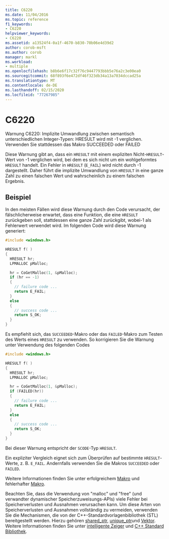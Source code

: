 ```yaml
---
title: C6220
ms.date: 11/04/2016
ms.topic: reference
f1_keywords:
- C6220
helpviewer_keywords:
- C6220
ms.assetid: a13524f4-0a1f-4670-b830-70b06e4d39d2
author: corob-msft
ms.author: corob
manager: markl
ms.workload:
- multiple
ms.openlocfilehash: b8b6e6f17c32f76c9447793bbb5e76a2c3e00ea0
ms.sourcegitcommit: 68f893f6e472df46f323db34a13a7034dccad25a
ms.translationtype: MT
ms.contentlocale: de-DE
ms.lasthandoff: 02/15/2020
ms.locfileid: "77267985"
---
```

# <a name="c6220"></a>C6220
Warnung C6220: Implizite Umwandlung zwischen semantisch unterschiedlichen Integer-Typen: HRESULT wird mit -1 verglichen. Verwenden Sie stattdessen das Makro SUCCEEDED oder FAILED

 Diese Warnung gibt an, dass ein `HRESULT` mit einem expliziten Nicht-`HRESULT`-Wert von -1 verglichen wird, bei dem es sich nicht um ein wohlgeformtes `HRESULT` handelt. Ein Fehler in `HRESULT` (`E_FAIL`) wird nicht durch -1 dargestellt. Daher führt die implizite Umwandlung von `HRESULT` in eine ganze Zahl zu einen falschen Wert und wahrscheinlich zu einem falschen Ergebnis.

## <a name="example"></a>Beispiel
 In den meisten Fällen wird diese Warnung durch den Code verursacht, der fälschlicherweise erwartet, dass eine Funktion, die eine `HRESULT` zurückgeben soll, stattdessen eine ganze Zahl zurückgibt, wobei-1 als Fehlerwert verwendet wird. Im folgenden Code wird diese Warnung generiert:

```cpp
#include <windows.h>

HRESULT f( )
{
  HRESULT hr;
  LPMALLOC pMalloc;

  hr = CoGetMalloc(1, &pMalloc);
  if (hr == -1)
  {
    // failure code ...
    return E_FAIL;
  }
  else
  {
    // success code ...
    return S_OK;
  }
}
```

 Es empfiehlt sich, das `SUCCEEDED`-Makro oder das `FAILED`-Makro zum Testen des Werts eines `HRESULT` zu verwenden. So korrigieren Sie die Warnung unter Verwendung des folgenden Codes

```cpp
#include <windows.h>

HRESULT f( )
{
  HRESULT hr;
  LPMALLOC pMalloc;

  hr = CoGetMalloc(1, &pMalloc);
  if (FAILED(hr))
  {
    // failure code ...
    return E_FAIL;
  }
  else
  {
    // success code ...
    return S_OK;
  }
}
```

 Bei dieser Warnung entspricht der `SCODE`-Typ `HRESULT`.

 Ein expliziter Vergleich eignet sich zum Überprüfen auf bestimmte `HRESULT`-Werte, z. B. `E_FAIL`. Andernfalls verwenden Sie die Makros `SUCCEEDED` oder `FAILED`.

 Weitere Informationen finden Sie unter erfolgreichem [Makro](/windows/win32/api/winerror/nf-winerror-succeeded) und fehlerhafter [Makro](/windows/win32/api/winerror/nf-winerror-failed).

 Beachten Sie, dass die Verwendung von "malloc" und "free" (und verwandter dynamischer Speicherzuweisungs-APIs) viele Fehler bei Speicherverlusten und Ausnahmen verursachen kann. Um diese Arten von Speicherverlusten und Ausnahmen vollständig zu vermeiden, verwenden Sie die Mechanismen, die von der C++-Standardvorlagenbibliothek (STL) bereitgestellt werden. Hierzu gehören [shared_ptr](/cpp/standard-library/shared-ptr-class), [unique_ptr](/cpp/standard-library/unique-ptr-class)und [Vektor](/cpp/standard-library/vector). Weitere Informationen finden Sie unter [intelligente Zeiger](/cpp/cpp/smart-pointers-modern-cpp) und [ C++ Standard Bibliothek](/cpp/standard-library/cpp-standard-library-reference).
